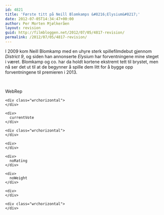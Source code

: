 ```yaml
---
id: 4821
title: 'Første titt på Neill Blomkamps &#8216;Elysium&#8217;'
date: 2012-07-05T14:34:47+00:00
author: Per Morten Mjølkeråen
layout: revision
guid: http://filmbloggen.net/2012/07/05/4817-revision/
permalink: /2012/07/05/4817-revision/
---
```

I 2009 kom Neill Blomkamp med en uhyre sterk spillefilmdebut gjennom _District 9_, og siden han annonserte _Elysium_ har forventningene mine steget i været. Blomkamp og co. har da holdt kortene ekstremt tett til brystet, men nå ser det ut til at de begynner å spille dem litt for å bygge opp forventningene til premieren i 2013.

&nbsp;

<div>
  <div>
    <div>
      <div>
        WebRep
      </div>
    </div>
    
    <div class="wrchorizontal">
    </div>
    
    <div>
      currentVote
    </div>
    
    <div class="wrchorizontal">
    </div>
    
    <div>
    </div>
    
    <div>
      noRating
    </div>
    
    <div>
      noWeight
    </div>
    
    <div>
    </div>
    
    <div class="wrchorizontal">
    </div>
  </div>
</div>